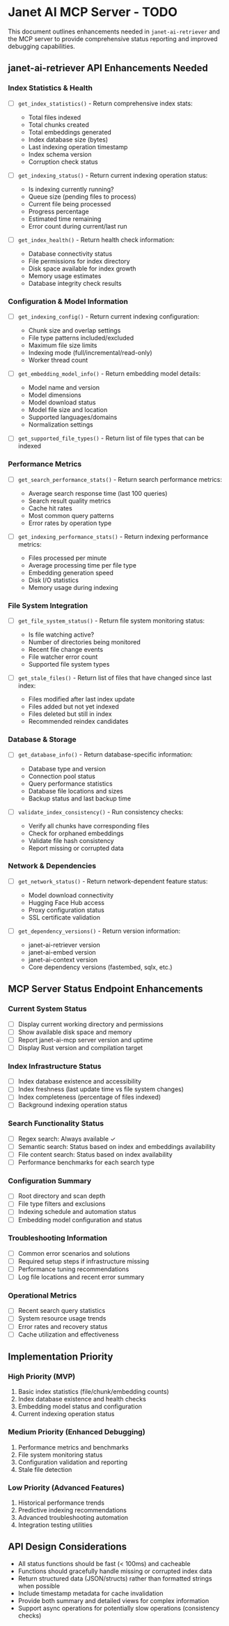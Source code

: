 # Janet AI MCP Server - TODO

This document outlines enhancements needed in `janet-ai-retriever` and the MCP server to provide comprehensive status reporting and improved debugging capabilities.

## janet-ai-retriever API Enhancements Needed

### Index Statistics & Health
- [ ] `get_index_statistics()` - Return comprehensive index stats:
  - Total files indexed
  - Total chunks created
  - Total embeddings generated
  - Index database size (bytes)
  - Last indexing operation timestamp
  - Index schema version
  - Corruption check status

- [ ] `get_indexing_status()` - Return current indexing operation status:
  - Is indexing currently running?
  - Queue size (pending files to process)
  - Current file being processed
  - Progress percentage
  - Estimated time remaining
  - Error count during current/last run

- [ ] `get_index_health()` - Return health check information:
  - Database connectivity status
  - File permissions for index directory
  - Disk space available for index growth
  - Memory usage estimates
  - Database integrity check results

### Configuration & Model Information
- [ ] `get_indexing_config()` - Return current indexing configuration:
  - Chunk size and overlap settings
  - File type patterns included/excluded
  - Maximum file size limits
  - Indexing mode (full/incremental/read-only)
  - Worker thread count

- [ ] `get_embedding_model_info()` - Return embedding model details:
  - Model name and version
  - Model dimensions
  - Model download status
  - Model file size and location
  - Supported languages/domains
  - Normalization settings

- [ ] `get_supported_file_types()` - Return list of file types that can be indexed

### Performance Metrics
- [ ] `get_search_performance_stats()` - Return search performance metrics:
  - Average search response time (last 100 queries)
  - Search result quality metrics
  - Cache hit rates
  - Most common query patterns
  - Error rates by operation type

- [ ] `get_indexing_performance_stats()` - Return indexing performance metrics:
  - Files processed per minute
  - Average processing time per file type
  - Embedding generation speed
  - Disk I/O statistics
  - Memory usage during indexing

### File System Integration
- [ ] `get_file_system_status()` - Return file system monitoring status:
  - Is file watching active?
  - Number of directories being monitored
  - Recent file change events
  - File watcher error count
  - Supported file system types

- [ ] `get_stale_files()` - Return list of files that have changed since last index:
  - Files modified after last index update
  - Files added but not yet indexed
  - Files deleted but still in index
  - Recommended reindex candidates

### Database & Storage
- [ ] `get_database_info()` - Return database-specific information:
  - Database type and version
  - Connection pool status
  - Query performance statistics
  - Database file locations and sizes
  - Backup status and last backup time

- [ ] `validate_index_consistency()` - Run consistency checks:
  - Verify all chunks have corresponding files
  - Check for orphaned embeddings
  - Validate file hash consistency
  - Report missing or corrupted data

### Network & Dependencies
- [ ] `get_network_status()` - Return network-dependent feature status:
  - Model download connectivity
  - Hugging Face Hub access
  - Proxy configuration status
  - SSL certificate validation

- [ ] `get_dependency_versions()` - Return version information:
  - janet-ai-retriever version
  - janet-ai-embed version
  - janet-ai-context version
  - Core dependency versions (fastembed, sqlx, etc.)

## MCP Server Status Endpoint Enhancements

### Current System Status
- [ ] Display current working directory and permissions
- [ ] Show available disk space and memory
- [ ] Report janet-ai-mcp server version and uptime
- [ ] Display Rust version and compilation target

### Index Infrastructure Status
- [ ] Index database existence and accessibility
- [ ] Index freshness (last update time vs file system changes)
- [ ] Index completeness (percentage of files indexed)
- [ ] Background indexing operation status

### Search Functionality Status
- [ ] Regex search: Always available ✓
- [ ] Semantic search: Status based on index and embeddings availability
- [ ] File content search: Status based on index availability
- [ ] Performance benchmarks for each search type

### Configuration Summary
- [ ] Root directory and scan depth
- [ ] File type filters and exclusions
- [ ] Indexing schedule and automation status
- [ ] Embedding model configuration and status

### Troubleshooting Information
- [ ] Common error scenarios and solutions
- [ ] Required setup steps if infrastructure missing
- [ ] Performance tuning recommendations
- [ ] Log file locations and recent error summary

### Operational Metrics
- [ ] Recent search query statistics
- [ ] System resource usage trends
- [ ] Error rates and recovery status
- [ ] Cache utilization and effectiveness

## Implementation Priority

### High Priority (MVP)
1. Basic index statistics (file/chunk/embedding counts)
2. Index database existence and health checks
3. Embedding model status and configuration
4. Current indexing operation status

### Medium Priority (Enhanced Debugging)
1. Performance metrics and benchmarks
2. File system monitoring status
3. Configuration validation and reporting
4. Stale file detection

### Low Priority (Advanced Features)
1. Historical performance trends
2. Predictive indexing recommendations
3. Advanced troubleshooting automation
4. Integration testing utilities

## API Design Considerations

- All status functions should be fast (< 100ms) and cacheable
- Functions should gracefully handle missing or corrupted index data
- Return structured data (JSON/structs) rather than formatted strings when possible
- Include timestamp metadata for cache invalidation
- Provide both summary and detailed views for complex information
- Support async operations for potentially slow operations (consistency checks)
